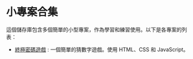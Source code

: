 # 小專案合集

這個儲存庫包含多個簡單的小型專案，作為學習和練習使用。以下是各專案的列表：

-   [終極密碼遊戲](./ultimate-password-game/index.html)
    : 一個簡單的猜數字遊戲。使用 HTML、CSS 和 JavaScript。
